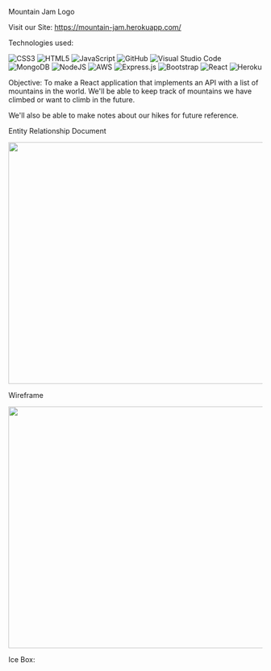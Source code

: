 Mountain Jam Logo

Visit our Site: 
https://mountain-jam.herokuapp.com/

Technologies used:

![CSS3](https://img.shields.io/badge/css3-%231572B6.svg?style=for-the-badge&logo=css3&logoColor=white)
![HTML5](https://img.shields.io/badge/html5-%23E34F26.svg?style=for-the-badge&logo=html5&logoColor=white) 
![JavaScript](https://img.shields.io/badge/javascript-%23323330.svg?style=for-the-badge&logo=javascript&logoColor=%23F7DF1E) 
![GitHub](https://img.shields.io/badge/github-%23121011.svg?style=for-the-badge&logo=github&logoColor=white) 
![Visual Studio Code](https://img.shields.io/badge/Visual%20Studio%20Code-0078d7.svg?style=for-the-badge&logo=visual-studio-code&logoColor=white) 
![MongoDB](https://img.shields.io/badge/MongoDB-%234ea94b.svg?style=for-the-badge&logo=mongodb&logoColor=white) 
![NodeJS](https://img.shields.io/badge/node.js-6DA55F?style=for-the-badge&logo=node.js&logoColor=white) 
![AWS](https://img.shields.io/badge/AWS-%23FF9900.svg?style=for-the-badge&logo=amazon-aws&logoColor=white) 
![Express.js](https://img.shields.io/badge/express.js-%23404d59.svg?style=for-the-badge&logo=express&logoColor=%2361DAFB) 
![Bootstrap](https://img.shields.io/badge/-Bootstrap-white?style=for-the-badge&logo=bootstrap)
![React](https://img.shields.io/badge/-React-white?style=for-the-badge&logo=React&logoColor=blue)
![Heroku](https://img.shields.io/badge/-Heroku-white?style=for-the-badge&logo=heroku&logoColor=black)


Objective:
To make a React application that implements an API with a list of mountains in the world. We'll be able to keep track of mountains we have climbed or want to climb in the future. 

We'll also be able to make notes about our hikes for future reference. 

Entity Relationship Document

<img src="https://trello.com/1/cards/623a58e086fa6585d3352e4b/attachments/623a58e086fa6585d3352e5e/download/Capture.PNG"  width="720" height="480">


Wireframe

<img src="https://whimsical.com/mountain-jam-QPSdk91kB6eoNP3HbTv47B"  width="720" height="480">

Ice Box:
